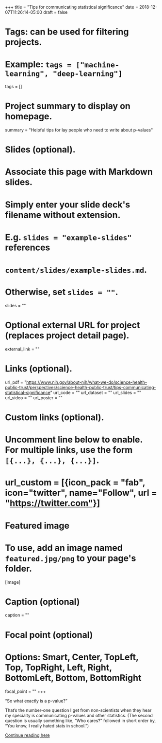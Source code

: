 +++
title = "Tips for communicating statistical significance"
date = 2018-12-07T11:26:14-05:00
draft = false

# Tags: can be used for filtering projects.
# Example: `tags = ["machine-learning", "deep-learning"]`
tags = []

# Project summary to display on homepage.
summary = "Helpful tips for lay people who need to write about p-values"

# Slides (optional).
#   Associate this page with Markdown slides.
#   Simply enter your slide deck's filename without extension.
#   E.g. `slides = "example-slides"` references
#   `content/slides/example-slides.md`.
#   Otherwise, set `slides = ""`.
slides = ""

# Optional external URL for project (replaces project detail page).
external_link = ""

# Links (optional).
url_pdf = "https://www.nih.gov/about-nih/what-we-do/science-health-public-trust/perspectives/science-health-public-trust/tips-communicating-statistical-significance"
url_code = ""
url_dataset = ""
url_slides = ""
url_video = ""
url_poster = ""

# Custom links (optional).
#   Uncomment line below to enable. For multiple links, use the form `[{...}, {...}, {...}]`.
# url_custom = [{icon_pack = "fab", icon="twitter", name="Follow", url = "https://twitter.com"}]

# Featured image
# To use, add an image named `featured.jpg/png` to your page's folder.
[image]
  # Caption (optional)
  caption = ""

  # Focal point (optional)
  # Options: Smart, Center, TopLeft, Top, TopRight, Left, Right, BottomLeft, Bottom, BottomRight
  focal_point = ""
+++


“So what exactly is a p-value?”

That’s the number-one question I get from non-scientists when they hear my specialty is communicating p-values and other statistics. (The second question is usually something like, “Who cares?” followed in short order by, “You know, I really hated stats in school.”)

[Continue reading here](https://www.nih.gov/about-nih/what-we-do/science-health-public-trust/perspectives/science-health-public-trust/tips-communicating-statistical-significance)
